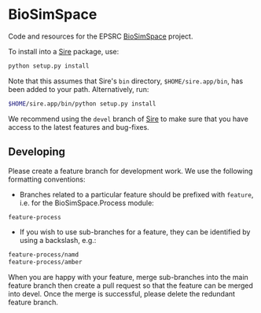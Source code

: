 # BioSimSpace

Code and resources for the EPSRC [BioSimSpace](https://biosimspace.org) project.

To install into a [Sire](https://github.com/michellab/Sire) package, use:

```bash
python setup.py install
```

Note that this assumes that Sire's `bin` directory, `$HOME/sire.app/bin`,
has been added to your path. Alternatively, run:

```bash
$HOME/sire.app/bin/python setup.py install
```
We recommend using the `devel` branch of [Sire](https://github.com/michellab/Sire)
to make sure that you have access to the latest features and bug-fixes.

## Developing

Please create a feature branch for development work. We use the following
formatting conventions:

* Branches related to a particular feature should be prefixed with `feature`,
i.e. for the BioSimSpace.Process module:

```bash
feature-process
```

* If you wish to use sub-branches for a feature, they can be identified by
using a backslash, e.g.:

```bash
feature-process/namd
feature-process/amber
```

When you are happy with your feature, merge sub-branches into the main feature
branch then create a pull request so that the feature can be merged into devel.
Once the merge is successful, please delete the redundant feature branch.
